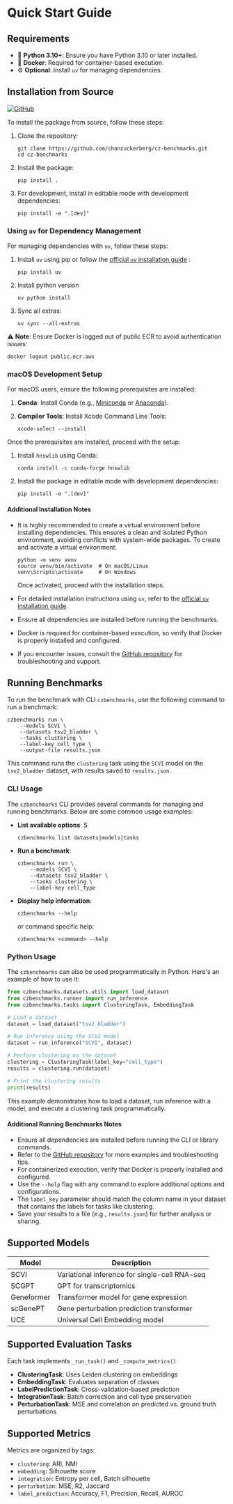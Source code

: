 # Quick Start Guide

## Requirements

-   🐍 **Python 3.10+**: Ensure you have Python 3.10 or later installed.
-   🐳 **Docker**: Required for container-based execution.
-   ⚙️ **Optional**: Install `uv` for managing dependencies.

## Installation from Source

[![GitHub](https://img.shields.io/badge/GitHub-Repository-blue?logo=github)](https://github.com/chanzuckerberg/cz-benchmarks)

To install the package from source, follow these steps:

1. Clone the repository:

    ```
    git clone https://github.com/chanzuckerberg/cz-benchmarks.git
    cd cz-benchmarks
    ```

2. Install the package:

    ```
    pip install .
    ```

3. For development, install in editable mode with development dependencies:

    ```
    pip install -e ".[dev]"
    ```

### Using `uv` for Dependency Management

For managing dependencies with `uv`, follow these steps:

1. Install `uv` using pip or follow the [official `uv` installation guide](https://docs.astral.sh/uv/getting-started/installation/) :

    ```
    pip install uv
    ```

2. Install python version

    ```
    uv python install
    ```

3. Sync all extras:

    ```
    uv sync --all-extras
    ```

⚠️ **Note**: Ensure Docker is logged out of public ECR to avoid authentication issues:

```
docker logout public.ecr.aws
```

### macOS Development Setup

For macOS users, ensure the following prerequisites are installed:

1. **Conda**: Install Conda (e.g., [Miniconda](https://docs.conda.io/en/latest/miniconda.html) or [Anaconda](https://www.anaconda.com/products/distribution)).
2. **Compiler Tools**: Install Xcode Command Line Tools:

    ```
    xcode-select --install
    ```

Once the prerequisites are installed, proceed with the setup:

1. Install `hnswlib` using Conda:

    ```
    conda install -c conda-forge hnswlib
    ```

2. Install the package in editable mode with development dependencies:

    ```
    pip install -e ".[dev]"
    ```

#### Additional Installation Notes

- It is highly recommended to create a virtual environment before installing dependencies. This ensures a clean and isolated Python environment, avoiding conflicts with system-wide packages. To create and activate a virtual environment:

    ```
    python -m venv venv
    source venv/bin/activate  # On macOS/Linux
    venv\Scripts\activate     # On Windows
    ```

  Once activated, proceed with the installation steps.
- For detailed installation instructions using `uv`, refer to the [official `uv` installation guide](https://docs.astral.sh/uv/getting-started/installation/).
- Ensure all dependencies are installed before running the benchmarks.
- Docker is required for container-based execution, so verify that Docker is properly installed and configured.
- If you encounter issues, consult the [GitHub repository](https://github.com/chanzuckerberg/cz-benchmarks) for troubleshooting and support.



## Running Benchmarks

To run the benchmark with CLI `czbenchmarks`, use the following command to run a benchmark:

```
czbenchmarks run \
    --models SCVI \
    --datasets tsv2_bladder \
    --tasks clustering \
    --label-key cell_type \
    --output-file results.json
```

This command runs the `clustering` task using the `SCVI` model on the `tsv2_bladder` dataset, with results saved to `results.json`.

### CLI Usage

The `czbenchmarks` CLI provides several commands for managing and running benchmarks. Below are some common usage examples:

- **List available options**:
S
    ```
    czbenchmarks list datasets|models|tasks
    ```

- **Run a benchmark**:

    ```
    czbenchmarks run \
        --models SCVI \
        --datasets tsv2_bladder \
        --tasks clustering \
        --label-key cell_type
    ```

- **Display help information**:


    ```
    czbenchmarks --help
    ```

    or command specific help:

    ```
    czbenchmarks <command> --help
    ```

### Python Usage

The `czbenchmarks` can also be used programmatically in Python. Here's an example of how to use it:

```python
from czbenchmarks.datasets.utils import load_dataset
from czbenchmarks.runner import run_inference
from czbenchmarks.tasks import ClusteringTask, EmbeddingTask

# Load a dataset
dataset = load_dataset("tsv2_bladder")

# Run inference using the SCVI model
dataset = run_inference("SCVI", dataset)

# Perform clustering on the dataset
clustering = ClusteringTask(label_key="cell_type")
results = clustering.run(dataset)

# Print the clustering results
print(results)
```

This example demonstrates how to load a dataset, run inference with a model, and execute a clustering task programmatically.

#### Additional Running Benchmarks Notes

- Ensure all dependencies are installed before running the CLI or library commands.
- Refer to the [GitHub repository](https://github.com/chanzuckerberg/cz-benchmarks) for more examples and troubleshooting tips.
- For containerized execution, verify that Docker is properly installed and configured.
- Use the `--help` flag with any command to explore additional options and configurations.
- The `label_key` parameter should match the column name in your dataset that contains the labels for tasks like clustering.
- Save your results to a file (e.g., `results.json`) for further analysis or sharing.



## Supported Models

| Model      | Description                                   |
|------------|-----------------------------------------------|
| SCVI       | Variational inference for single-cell RNA-seq |
| SCGPT      | GPT for transcriptomics                       |
| Geneformer | Transformer model for gene expression         |
| scGenePT   | Gene perturbation prediction transformer      |
| UCE        | Universal Cell Embedding model                |



## Supported Evaluation Tasks

Each task implements `_run_task()` and `_compute_metrics()`

-   **ClusteringTask**: Uses Leiden clustering on embeddings
-   **EmbeddingTask**: Evaluates separation of classes
-   **LabelPredictionTask**: Cross-validation-based prediction
-   **IntegrationTask**: Batch correction and cell type preservation
-   **PerturbationTask**: MSE and correlation on predicted vs. ground truth perturbations
    

## Supported Metrics

Metrics are organized by tags:

-   `clustering`: ARI, NMI
-   `embedding`: Silhouette score
-   `integration`: Entropy per cell, Batch silhouette
-   `perturbation`: MSE, R2, Jaccard
-   `label_prediction`: Accuracy, F1, Precision, Recall, AUROC